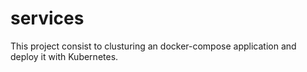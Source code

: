 # services
This project consist to clusturing an docker-compose application and deploy it with Kubernetes.
